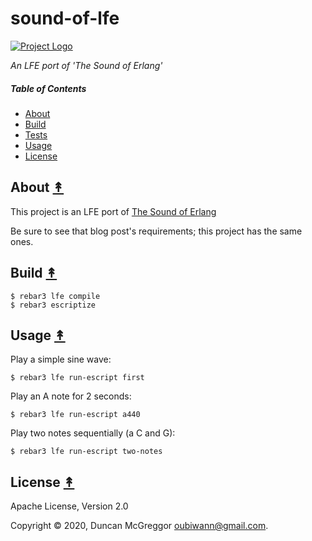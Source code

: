# sound-of-lfe

[![Project Logo][logo]][logo-large]

*An LFE port of 'The Sound of Erlang'*

##### Table of Contents

* [About](#about-)
* [Build](#build-)
* [Tests](#tests-)
* [Usage](#usage-)
* [License](#license-)

## About [&#x219F;](#table-of-contents)

This project is an LFE port of [The Sound of Erlang](https://www.erlang-solutions.com/blog/the-sound-of-erlang-how-to-use-erlang-as-an-instrument.html)

Be sure to see that blog post's requirements; this project has the same ones.

## Build [&#x219F;](#table-of-contents)

```shell
$ rebar3 lfe compile
$ rebar3 escriptize
```

## Usage [&#x219F;](#table-of-contents)

Play a simple sine wave:


``` shell
$ rebar3 lfe run-escript first
```

Play an A note for 2 seconds:

``` shell
$ rebar3 lfe run-escript a440
```

Play two notes sequentially (a C and G):

``` shell
$ rebar3 lfe run-escript two-notes
```

## License [&#x219F;](#table-of-contents)

Apache License, Version 2.0

Copyright © 2020, Duncan McGreggor <oubiwann@gmail.com>.

<!-- Named page links below: /-->

[logo]: https://avatars1.githubusercontent.com/u/3434967?s=250
[logo-large]: https://avatars1.githubusercontent.com/u/3434967
[github]: https://github.com/ORG/sound-of-lfe
[gitlab]: https://gitlab.com/ORG/sound-of-lfe
[travis]: https://travis-ci.org/ORG/sound-of-lfe
[travis badge]: https://img.shields.io/travis/ORG/sound-of-lfe.svg
[gh-actions-badge]: https://github.com/ORG/sound-of-lfe/workflows/Go/badge.svg
[gh-actions]: https://github.com/ORG/sound-of-lfe/actions
[lfe]: https://github.com/rvirding/lfe
[lfe badge]: https://img.shields.io/badge/lfe-1.3.0-blue.svg
[erlang badge]: https://img.shields.io/badge/erlang-19%20to%2023-blue.svg
[version]: https://github.com/ORG/sound-of-lfe/blob/master/.travis.yml
[github tags]: https://github.com/ORG/sound-of-lfe/tags
[github tags badge]: https://img.shields.io/github/tag/ORG/sound-of-lfe.svg
[github downloads]: https://img.shields.io/github/downloads/ORG/sound-of-lfe/total.svg
[hex badge]: https://img.shields.io/hexpm/v/sound-of-lfe.svg?maxAge=2592000
[hex package]: https://hex.pm/packages/sound-of-lfe
[hex downloads]: https://img.shields.io/hexpm/dt/sound-of-lfe.svg
